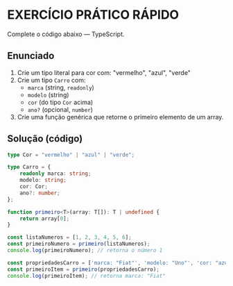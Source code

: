 <!-- ...existing code... -->

# EXERCÍCIO PRÁTICO RÁPIDO
Complete o código abaixo — TypeScript.

## Enunciado
1. Crie um tipo literal para cor com: "vermelho", "azul", "verde"  
2. Crie um tipo `Carro` com:  
   - `marca` (string, `readonly`)  
   - `modelo` (string)  
   - `cor` (do tipo `Cor` acima)  
   - `ano?` (opcional, `number`)  
3. Crie uma função genérica que retorne o primeiro elemento de um array.

## Solução (código)
````typescript
type Cor = "vermelho" | "azul" | "verde";

type Carro = {
    readonly marca: string;
    modelo: string;
    cor: Cor;
    ano?: number;
};

function primeiro<T>(array: T[]): T | undefined {
    return array[0];
}

const listaNumeros = [1, 2, 3, 4, 5, 6];
const primeiroNumero = primeiro(listaNumeros);
console.log(primeiroNumero); // retorna o número 1

const propriedadesCarro = ['marca: "Fiat"', 'modelo: "Uno"', 'cor: "azul"', 'ano: 2000'];
const primeiroItem = primeiro(propriedadesCarro);
console.log(primeiroItem); // retorna marca: "Fiat"